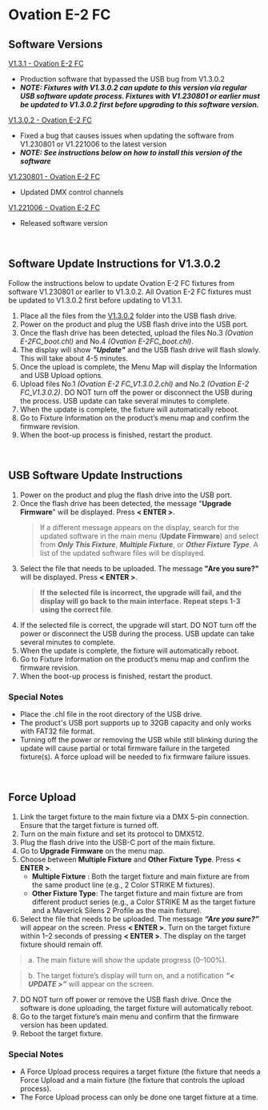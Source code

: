 # Ovation E-2 FC

## Software Versions

[V1.3.1 - Ovation E-2 FC](https://github.com/Chauvet-Pro/OVATIONE2FC/blob/dc0657b88ee638a5fcbe1db2875c935c5136c4dd/firmware/V1.3.1.zip)
- Production software that bypassed the USB bug from V1.3.0.2
- ***NOTE: Fixtures with V1.3.0.2 can update to this version via regular USB software update process. Fixtures with V1.230801 or earlier must be updated to V1.3.0.2 first before upgrading to this software version.***

[V1.3.0.2 - Ovation E-2 FC](https://github.com/Chauvet-Pro/OVATIONE2FC/blob/ec65dc5d73187f394da54d2d443a30821cb7ead2/firmware/V1.3.0.2.zip)
- Fixed a bug that causes issues when updating the software from V1.230801 or V1.221006 to the latest version
- ***NOTE: See instructions below on how to install this version of the software***

[V1.230801 - Ovation E-2 FC](https://github.com/Chauvet-Pro/OVATIONE2FC/blob/96d2fbf05fa47502a738681867c51e34c0e9fc49/firmware/V1.230801.zip)
- Updated DMX control channels

[V1.221006 - Ovation E-2 FC](https://github.com/Chauvet-Pro/OVATIONE2FC/blob/96d2fbf05fa47502a738681867c51e34c0e9fc49/firmware/V1.221006.zip)
- Released software version
  
&nbsp;

## Software Update Instructions for V1.3.0.2
Follow the instructions below to update Ovation E-2 FC fixtures from software V1.230801 or earlier to V1.3.0.2. All Ovation E-2 FC fixtures must be updated to V1.3.0.2 first before updating to V1.3.1.

1. Place all the files from the [V1.3.0.2](https://github.com/Chauvet-Pro/OVATIONE2FC/blob/dc0657b88ee638a5fcbe1db2875c935c5136c4dd/firmware/V1.3.0.2.zip) folder into the USB flash drive.
2. Power on the product and plug the USB flash drive into the USB port.
3. Once the flash drive has been detected, upload the files No.3 *(Ovation E-2FC_boot.chl)* and No.4 *(Ovation E-2FC_boot.chl)*.
4. The display will show ***"Update"*** and the USB flash drive will flash slowly. This will take about 4-5 minutes.
5. Once the upload is complete, the Menu Map will display the Information and USB Upload options.
6. Upload files No.1 *(Ovation E-2 FC_V1.3.0.2.chl)* and No.2 *(Ovation E-2 FC_V1.3.0.2)*. DO NOT turn off the power or disconnect the USB during the process. USB update can take several minutes to complete.
7. When the update is complete, the fixture will automatically reboot.
8. Go to Fixture Information on the product’s menu map and confirm the firmware revision.
9. When the boot-up process is finished, restart the product.

&nbsp;

## USB Software Update Instructions
1. Power on the product and plug the flash drive into the USB port.
2. Once the flash drive has been detected, the message "**Upgrade Firmware**" will be displayed. Press **< ENTER >**.
   >If a different message appears on the display, search for the updated software in the main menu (**Update Firmware**) and select from ***Only This Fixture***, ***Multiple Fixture***, or ***Other Fixture Type***. A list of the updated software files will be displayed.
3. Select the file that needs to be uploaded. The message **"Are you sure?"** will be displayed. Press **< ENTER >**.
   >**If the selected file is incorrect, the upgrade will fail, and the display will go back to the main interface.**
   >**Repeat steps 1-3 using the correct file**.
4. If the selected file is correct, the upgrade will start. DO NOT turn off the power or disconnect the USB during the process. USB update can take several minutes to complete.
5. When the update is complete, the fixture will automatically reboot.
6. Go to Fixture Information on the product’s menu map and confirm the firmware revision.
7. When the boot-up process is finished, restart the product.

### Special Notes
* Place the .chl file in the root directory of the USB drive.
* The product's USB port supports up to 32GB capacity and only works with FAT32 file format.
* Turning off the power or removing the USB while still blinking during the update will cause partial or total firmware failure in the targeted fixture(s). A force upload will be needed to fix firmware failure issues.


&nbsp;  

## Force Upload

1.	Link the target fixture to the main fixture via a DMX 5-pin connection. Ensure that the target fixture is turned off.
2.	Turn on the main fixture and set its protocol to DMX512.
3.	Plug the flash drive into the USB-C port of the main fixture.
4.	Go to **Upgrade Firmware** on the menu map.
5.	Choose between **Multiple Fixture** and **Other Fixture Type**. Press **< ENTER >**.
      * **Multiple Fixture** : Both the target fixture and main fixture are from the same product line (e.g., 2 Color STRIKE M fixtures).
      * **Other Fixture Type**: The target fixture and main fixture are from different product series (e.g., a Color STRIKE M as the target fixture and a Maverick Silens 2 Profile as the main fixture).
6.	Select the file that needs to be uploaded. The message ***“Are you sure?”*** will appear on the screen. Press **< ENTER >**. Turn on the target fixture within 1–2 seconds of pressing **< ENTER >**. The display on the target fixture should remain off.
   >a. The main fixture will show the update progress (0–100%).

   >b. The target fixture’s display will turn on, and a notification ***“< UPDATE >”*** will appear on the screen.
7.	DO NOT turn off power or remove the USB flash drive. Once the software is done uploading, the target fixture will automatically reboot.
8.	Go to the target fixture’s main menu and confirm that the firmware version has been updated.
9. Reboot the target fixture.

### Special Notes
* A Force Upload process requires a target fixture (the fixture that needs a Force Upload and a main fixture (the fixture that controls the upload process).
* The Force Upload process can only be done one target fixture at a time.
